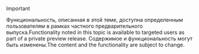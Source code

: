 > [!IMPORTANT]
> <span data-ttu-id="a6129-101">Функциональность, описанная в этой теме, доступна определенным пользователям в рамках частного предварительного выпуска.</span><span class="sxs-lookup"><span data-stu-id="a6129-101">Functionality noted in this topic is available to targeted users as part of a private preview release.</span></span> <span data-ttu-id="a6129-102">Содержимое и функциональность могут быть изменены.</span><span class="sxs-lookup"><span data-stu-id="a6129-102">The content and the functionality are subject to change.</span></span> 
